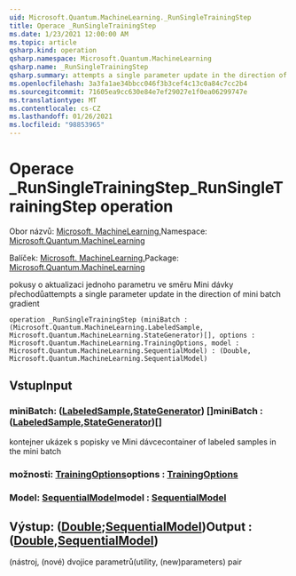 ```yaml
---
uid: Microsoft.Quantum.MachineLearning._RunSingleTrainingStep
title: Operace _RunSingleTrainingStep
ms.date: 1/23/2021 12:00:00 AM
ms.topic: article
qsharp.kind: operation
qsharp.namespace: Microsoft.Quantum.MachineLearning
qsharp.name: _RunSingleTrainingStep
qsharp.summary: attempts a single parameter update in the direction of mini batch gradient
ms.openlocfilehash: 3a3fa1ae34bbcc046f3b3cef4c13c0a84c7cc2b4
ms.sourcegitcommit: 71605ea9cc630e84e7ef29027e1f0ea06299747e
ms.translationtype: MT
ms.contentlocale: cs-CZ
ms.lasthandoff: 01/26/2021
ms.locfileid: "98853965"
---
```

# <a name="_runsingletrainingstep-operation"></a><span data-ttu-id="a2813-102">Operace _RunSingleTrainingStep</span><span class="sxs-lookup"><span data-stu-id="a2813-102">_RunSingleTrainingStep operation</span></span>

<span data-ttu-id="a2813-103">Obor názvů: [Microsoft. MachineLearning.](xref:Microsoft.Quantum.MachineLearning)</span><span class="sxs-lookup"><span data-stu-id="a2813-103">Namespace: [Microsoft.Quantum.MachineLearning](xref:Microsoft.Quantum.MachineLearning)</span></span>

<span data-ttu-id="a2813-104">Balíček: [Microsoft. MachineLearning.](https://nuget.org/packages/Microsoft.Quantum.MachineLearning)</span><span class="sxs-lookup"><span data-stu-id="a2813-104">Package: [Microsoft.Quantum.MachineLearning](https://nuget.org/packages/Microsoft.Quantum.MachineLearning)</span></span>


<span data-ttu-id="a2813-105">pokusy o aktualizaci jednoho parametru ve směru Mini dávky přechodů</span><span class="sxs-lookup"><span data-stu-id="a2813-105">attempts a single parameter update in the direction of mini batch gradient</span></span>

```qsharp
operation _RunSingleTrainingStep (miniBatch : (Microsoft.Quantum.MachineLearning.LabeledSample, Microsoft.Quantum.MachineLearning.StateGenerator)[], options : Microsoft.Quantum.MachineLearning.TrainingOptions, model : Microsoft.Quantum.MachineLearning.SequentialModel) : (Double, Microsoft.Quantum.MachineLearning.SequentialModel)
```


## <a name="input"></a><span data-ttu-id="a2813-106">Vstup</span><span class="sxs-lookup"><span data-stu-id="a2813-106">Input</span></span>

### <a name="minibatch--labeledsamplestategenerator"></a><span data-ttu-id="a2813-107">miniBatch: ([LabeledSample](xref:Microsoft.Quantum.MachineLearning.LabeledSample),[StateGenerator](xref:Microsoft.Quantum.MachineLearning.StateGenerator)) []</span><span class="sxs-lookup"><span data-stu-id="a2813-107">miniBatch : ([LabeledSample](xref:Microsoft.Quantum.MachineLearning.LabeledSample),[StateGenerator](xref:Microsoft.Quantum.MachineLearning.StateGenerator))[]</span></span>

<span data-ttu-id="a2813-108">kontejner ukázek s popisky ve Mini dávce</span><span class="sxs-lookup"><span data-stu-id="a2813-108">container of labeled samples in the mini batch</span></span>


### <a name="options--trainingoptions"></a><span data-ttu-id="a2813-109">možnosti: [TrainingOptions](xref:Microsoft.Quantum.MachineLearning.TrainingOptions)</span><span class="sxs-lookup"><span data-stu-id="a2813-109">options : [TrainingOptions](xref:Microsoft.Quantum.MachineLearning.TrainingOptions)</span></span>




### <a name="model--sequentialmodel"></a><span data-ttu-id="a2813-110">Model: [SequentialModel](xref:Microsoft.Quantum.MachineLearning.SequentialModel)</span><span class="sxs-lookup"><span data-stu-id="a2813-110">model : [SequentialModel](xref:Microsoft.Quantum.MachineLearning.SequentialModel)</span></span>





## <a name="output--doublesequentialmodel"></a><span data-ttu-id="a2813-111">Výstup: ([Double](xref:microsoft.quantum.lang-ref.double);[SequentialModel](xref:Microsoft.Quantum.MachineLearning.SequentialModel))</span><span class="sxs-lookup"><span data-stu-id="a2813-111">Output : ([Double](xref:microsoft.quantum.lang-ref.double),[SequentialModel](xref:Microsoft.Quantum.MachineLearning.SequentialModel))</span></span>

<span data-ttu-id="a2813-112">(nástroj, (nové) dvojice parametrů</span><span class="sxs-lookup"><span data-stu-id="a2813-112">(utility, (new)parameters) pair</span></span>